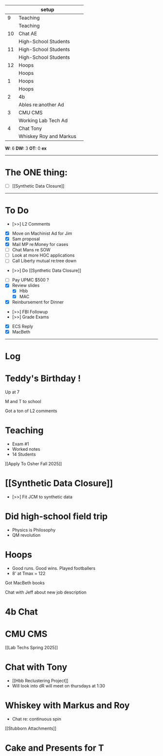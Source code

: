 
|     | setup                  |     |
| --- | ---------------------- | --- |
| 9   | Teaching               |     |
|     | Teaching               |     |
| 10  | Chat AE                |     |
|     | High-School Students   |     |
| 11  | High-School Students   |     |
|     | High-School Students   |     |
| 12  | Hoops                  |     |
|     | Hoops                  |     |
| 1   | Hoops                  |     |
|     | Hoops                  |     |
| 2   | 4b                     |     |
|     | Ables re:another Ad    |     |
| 3   | CMU CMS                |     |
|     | Working Lab Tech Ad    |     |
| 4   | Chat Tony              |     |
|     | Whiskey Roy and Markus |     |

**W:** 6 
**DW:** 3
**OT:** 0
**ex** 

---
# The ONE thing: 
- [ ] [[Synthetic Data Closure]]

---
# To Do

- [>>] L2 Comments 
- [x] Move on Machinist Ad for Jim
- [x]  Sam proposal
- [x]  Mail MP re:Money for cases
- [ ] Chat Mans re SOW
- [ ] Look at more HGC applications
- [ ] Call Liberty mutual re:tree down
- [>>] Do  [[Synthetic Data Closure]]
- [ ]  Pay UPMC $500 ? 
- [x]  Review slides
	- [x] Hbb
	- [x] MAC
- [x] Reinbursement for Dinner
- [>>] FBI Followup
- [>>] Grade Exams
- [x] ECS Reply
- [x] MacBeth

---

# Log

# Teddy's Birthday !

Up at 7

M and T to school

Got a ton of L2 comments

# Teaching 
- Exam #1 
- Worked notes
- 14 Students


[[Apply To Osher Fall 2025]]


# [[Synthetic Data Closure]]
- [>>] Fit JCM to synthetic data


# Did high-school field trip
- Physics is Philosophy 
- QM revolution

# Hoops
- Good runs. Good wins. Played footballers
- 8' at Tmax = 122

Got MacBeth books

Chat with Jeff about new job description

# 4b Chat 


# CMU CMS


[[Lab Techs Spring 2025]]

# Chat with Tony 
- [[Hbb Reclustering Project]]
- Will look into dR will meet on thursdays at 1:30

# Whiskey with Markus and Roy
- Chat re: continuous spin

[[Stubborn Attachments]]

# Cake and Presents for T
